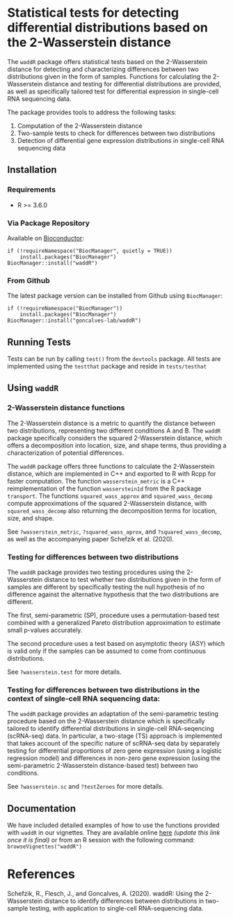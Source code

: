# Statistical tests for detecting differential distributions based on the 2-Wasserstein distance

The `waddR` package offers statistical tests based on the 2-Wasserstein distance for detecting and characterizing differences between two distributions given in the form of samples. Functions for calculating the 2-Wasserstein distance and testing for differential distributions are provided, as well as specifically tailored test for differential expression in single-cell RNA sequencing data.

The package provides tools to address the following tasks:
1. Computation of the 2-Wasserstein distance 
2. Two-sample tests to check for differences between two distributions
3. Detection of differential gene expression distributions in single-cell RNA sequencing data

## Installation

### Requirements

* R >= 3.6.0

### Via Package Repository

Available on [Bioconductor](https://bioconductor.org/packages/release/bioc/html/waddR.html):
```
if (!requireNamespace("BiocManager", quietly = TRUE))
    install.packages("BiocManager")
BiocManager::install("waddR")
```

### From Github

The latest package version can be installed from Github using `BiocManager`:

```
if (!requireNamespace("BiocManager"))
    install.packages("BiocManager")
BiocManager::install("goncalves-lab/waddR")
```

## Running Tests

Tests can be run by calling `test()` from the `devtools` package.
All tests are implemented using the `testthat` package and reside in `tests/testhat`



## Using `waddR`

### 2-Wasserstein distance functions

The 2-Wasserstein distance is a metric to quantify the distance between two
distributions, representing two different conditions A and B. The `waddR` package
specifically considers the squared 2-Wasserstein distance, which
offers a decomposition into location, size, and shape terms, thus providing a characterization of potential differences.

The `waddR` package offers three functions to calculate the 2-Wasserstein
distance, which are implemented in C++ and exported to R with Rcpp for
faster computation.
The function `wasserstein_metric` is a C++ reimplementation of the
function `wasserstein1d` from the R package `transport`.
The functions `squared_wass_approx` and `squared_wass_decomp` compute
approximations of the squared 2-Wasserstein distance, with `squared_wass_decomp`
also returning the decomposition terms for location, size, and shape. 

See `?wasserstein_metric`, `?squared_wass_aprox`, and `?squared_wass_decomp`, as well as the accompanying paper Schefzik et al. (2020).

### Testing for differences between two distributions

The `waddR` package provides two testing procedures using the 2-Wasserstein distance
to test whether two distributions given in the form of samples are
different by specifically testing the null hypothesis of no difference against the
alternative hypothesis that the two distributions are different.

The first, semi-parametric (SP), procedure uses a permutation-based test combined with a generalized Pareto distribution approximation to 
estimate small p-values accurately.

The second procedure uses a test based on asymptotic theory (ASY) which is
valid only if the samples can be assumed to come from continuous
distributions.

See `?wasserstein.test` for more details.

### Testing for differences between two distributions in the context of single-cell RNA sequencing data:

The `waddR` package provides an adaptation of the
semi-parametric testing procedure based on the 2-Wasserstein distance
which is specifically tailored to identify differential distributions in
single-cell RNA-seqencing (scRNA-seq) data. In particular, a two-stage
(TS) approach is implemented that takes account of the specific
nature of scRNA-seq data by separately testing for differential
proportions of zero gene expression (using a logistic regression model)
and differences in non-zero gene expression (using the semi-parametric
2-Wasserstein distance-based test) between two conditions.

See `?wasserstein.sc` and `?testZeroes` for more details.

## Documentation

We have included detailed examples of how to use the functions provided with
`waddR` in our vignettes.
They are available online [here](https://github.com/goncalves-lab/waddR) 
*(update this link once it is final)* or from an R session with the
following command: 
`browseVignettes("waddR")`

# References

Schefzik, R., Flesch, J., and Goncalves, A. (2020). waddR: Using the 2-Wasserstein distance to identify differences between distributions in two-sample testing, with application to single-cell RNA-sequencing data.

